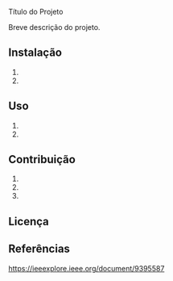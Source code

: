  Título do Projeto

Breve descrição do projeto.

## Instalação

1.
2.

## Uso

1.
2.

## Contribuição

1.
2.
3.

## Licença

## Referências

https://ieeexplore.ieee.org/document/9395587
